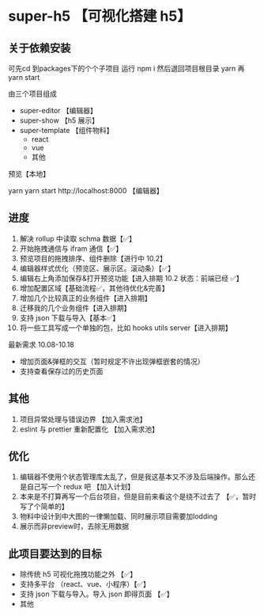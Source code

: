 # super-h5 【可视化搭建 h5】

## 关于依赖安装
可先cd 到packages下的个个子项目 运行 npm i
然后退回项目根目录 yarn
再yarn start

由三个项目组成

- super-editor 【编辑器】
- super-show 【h5 展示】
- super-template 【组件物料】
  - react
  - vue
  - 其他

预览【本地】

yarn
yarn start
http://localhost:8000 【编辑器】

## 进度

1. 解决 rollup 中读取 schma 数据【✅】
2. 开始拖拽通信与 ifram 通信【✅】
3. 预览项目的拖拽排序、组件删除【进行中 10.2】
4. 编辑器样式优化（预览区、展示区。滚动条）【✅】
5. 编辑右上角添加保存&打开预览功能【进入排期 10.2 状态：前端已经 ✅】
6. 增加配置区域【基础流程✅，其他待优化&完善】
7. 增加几个比较真正的业务组件【进入排期】
8. 迁移我的几个业务组件【进入排期】
9. 支持 json 下载与导入【基本✅】
10. 将一些工具写成一个单独的包，比如 hooks utils server【进入排期】

最新需求 10.08-10.18

- 增加页面&弹框的交互（暂时规定不许出现弹框嵌套的情况）
- 支持查看保存过的历史页面

## 其他

1. 项目异常处理与错误边界 【加入需求池】
2. eslint 与 prettier 重新配置化 【加入需求池】

## 优化

1. 编辑器不使用个状态管理库太乱了，但是我这基本又不涉及后端操作。那么还是自己写一个 redux 吧 【加入计划】
2. 本来是不打算再写一个后台项目，但是目前来看这个是绕不过去了 【✅，暂时写了个简单的】
3. 物料中设计到中大图的一律懒加载、同时展示项目需要加lodding
4. 展示而非preview时，去除无用数据
## 此项目要达到的目标

- 除传统 h5 可视化拖拽功能之外 【✅】
- 支持多平台 （react、vue、小程序）【✅】
- 支持 json 下载与导入。导入 json 即得页面 【✅】
- 其他
